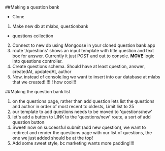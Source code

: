 ##Making a question bank
* Clone

1. Make new db at mlabs, questionbank
  * questions collection
2. Connect to new db using Mongoose in your cloned question bank app
3. route '/questions' shows an input template with title question and text box for answer. Currently it just POST and out to console. **MOVE** logic into questions controller. 
4. Create questions schema. Should have at least question, answer, createdAt, updatedAt, author
5. Now, instead of console.log we want to insert into our database at mlabs that we created!!!!!!! how cool!!! 


##Making the question bank list
1. on the questions page, rather than add question lets list the questions and author in order of most recent to oldests, Limit list to 25
2. our template to add questions needs to be moved to 'questions/new'
3. let's add a button to LINK to the 'questions/new' route, a sort of add question button
4. Sweet! now on successful submit (add new question), we want to redirect and render the questions page with our list of questions, the one we just added should be at the top!
5. Add some sweet style, bc marketing wants more padding!!!!